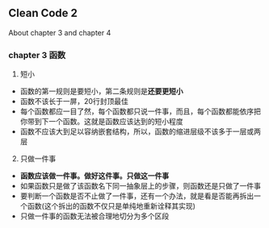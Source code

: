 ## Clean Code 2
About chapter 3 and chapter 4

### chapter 3 函数
1. 短小
+ 函数的第一规则是要短小，第二条规则是**还要更短小**
+ 函数不该长于一屏，20行封顶最佳
+ 每个函数都应一目了然，每个函数都只说一件事，而且，每个函数都能依序把你带到下一个函数。这就是函数应该达到的短小程度
+ 函数不应该大到足以容纳嵌套结构，所以，函数的缩进层级不该多于一层或两层

2. 只做一件事
+ **函数应该做一件事。做好这件事。只做这一件事**
+ 如果函数只是做了该函数名下同一抽象层上的步骤，则函数还是只做了一件事
+ 要判断一个函数是否不止做了一件事，还有一个办法，就是看是否能再拆出一个函数(这个拆出的函数不仅只是单纯地重新诠释其实现)
+ 只做一件事的函数无法被合理地切分为多个区段